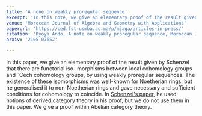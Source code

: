 ```yaml
---
title: 'A none on weakly proregular sequence'
excerpt: 'In this note, we give an elementary proof of the result given by Schenzel that there are functorial isomorphisms between local cohomology groups and Čech cohomology groups, by using weakly proregular sequences. In [Schenzel's paper](https://www.mscand.dk/article/view/14399), he used notions of derived category theory in his proof, but we do not use them in this paper.'
venue: 'Moroccan Journal of Algebra and Geometry with Applications'
paperurl: 'https://ced.fst-usmba.ac.ma/p/mjaga/articles-in-press/'
citation: 'Ryoya Ando, A note on weakly proregular sequence, Moroccan Journal of Algebra and Geometry with Applications (2021)'
arxiv: '2105.07652'

---
```


In this paper, we give an elementary proof of the result given by Schenzel that there are functorial iso-
morphisms between local cohomology groups and ˇCech cohomology groups, by using weakly proregular
sequences. The existence of these isomorphisms was well-known for Noetherian rings, but he generalised it
to non-Noetherian rings and gave necessary and sufficient conditions for cohomology to coincide. In [Schenzel's paper](https://www.mscand.dk/article/view/14399), he
used notions of derived category theory in his proof, but we do not use them in this paper. We give a proof
within Abelian category theory.

